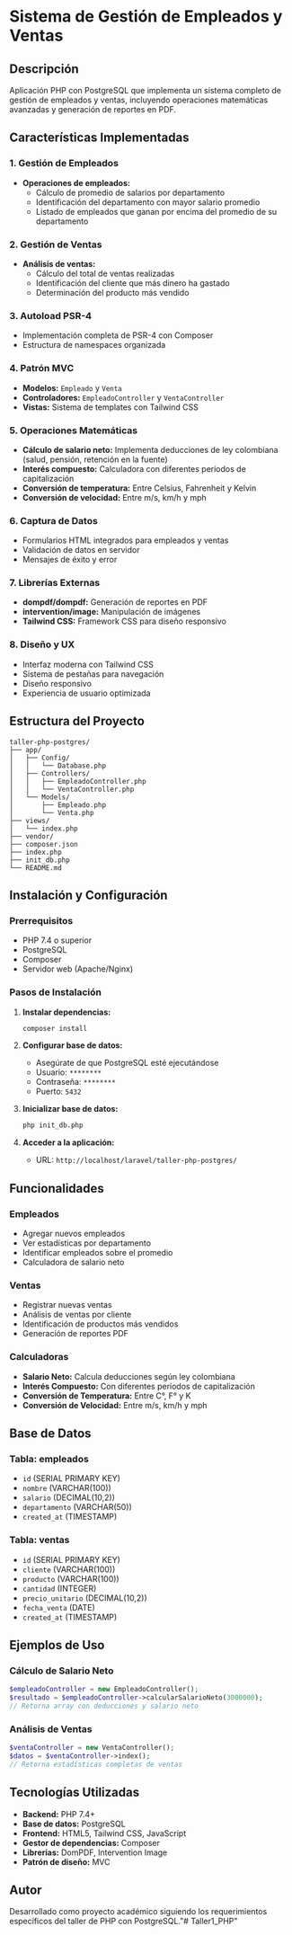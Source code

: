 # Sistema de Gestión de Empleados y Ventas

## Descripción
Aplicación PHP con PostgreSQL que implementa un sistema completo de gestión de empleados y ventas, incluyendo operaciones matemáticas avanzadas y generación de reportes en PDF.

## Características Implementadas

### 1. Gestión de Empleados
- **Operaciones de empleados:**
  - Cálculo de promedio de salarios por departamento
  - Identificación del departamento con mayor salario promedio
  - Listado de empleados que ganan por encima del promedio de su departamento

### 2. Gestión de Ventas
- **Análisis de ventas:**
  - Cálculo del total de ventas realizadas
  - Identificación del cliente que más dinero ha gastado
  - Determinación del producto más vendido

### 3. Autoload PSR-4
- Implementación completa de PSR-4 con Composer
- Estructura de namespaces organizada

### 4. Patrón MVC
- **Modelos:** `Empleado` y `Venta`
- **Controladores:** `EmpleadoController` y `VentaController`
- **Vistas:** Sistema de templates con Tailwind CSS

### 5. Operaciones Matemáticas
- **Cálculo de salario neto:** Implementa deducciones de ley colombiana (salud, pensión, retención en la fuente)
- **Interés compuesto:** Calculadora con diferentes períodos de capitalización
- **Conversión de temperatura:** Entre Celsius, Fahrenheit y Kelvin
- **Conversión de velocidad:** Entre m/s, km/h y mph

### 6. Captura de Datos
- Formularios HTML integrados para empleados y ventas
- Validación de datos en servidor
- Mensajes de éxito y error

### 7. Librerías Externas
- **dompdf/dompdf:** Generación de reportes en PDF
- **intervention/image:** Manipulación de imágenes
- **Tailwind CSS:** Framework CSS para diseño responsivo

### 8. Diseño y UX
- Interfaz moderna con Tailwind CSS
- Sistema de pestañas para navegación
- Diseño responsivo
- Experiencia de usuario optimizada

## Estructura del Proyecto

```
taller-php-postgres/
├── app/
│   ├── Config/
│   │   └── Database.php
│   ├── Controllers/
│   │   ├── EmpleadoController.php
│   │   └── VentaController.php
│   └── Models/
│       ├── Empleado.php
│       └── Venta.php
├── views/
│   └── index.php
├── vendor/
├── composer.json
├── index.php
├── init_db.php
└── README.md
```

## Instalación y Configuración

### Prerrequisitos
- PHP 7.4 o superior
- PostgreSQL
- Composer
- Servidor web (Apache/Nginx)

### Pasos de Instalación

1. **Instalar dependencias:**
   ```bash
   composer install
   ```

2. **Configurar base de datos:**
   - Asegúrate de que PostgreSQL esté ejecutándose
   - Usuario: `********`
   - Contraseña: `********`
   - Puerto: `5432`

3. **Inicializar base de datos:**
   ```bash
   php init_db.php
   ```

4. **Acceder a la aplicación:**
   - URL: `http://localhost/laravel/taller-php-postgres/`

## Funcionalidades

### Empleados
- Agregar nuevos empleados
- Ver estadísticas por departamento
- Identificar empleados sobre el promedio
- Calculadora de salario neto

### Ventas
- Registrar nuevas ventas
- Análisis de ventas por cliente
- Identificación de productos más vendidos
- Generación de reportes PDF

### Calculadoras
- **Salario Neto:** Calcula deducciones según ley colombiana
- **Interés Compuesto:** Con diferentes períodos de capitalización
- **Conversión de Temperatura:** Entre C°, F° y K
- **Conversión de Velocidad:** Entre m/s, km/h y mph

## Base de Datos

### Tabla: empleados
- `id` (SERIAL PRIMARY KEY)
- `nombre` (VARCHAR(100))
- `salario` (DECIMAL(10,2))
- `departamento` (VARCHAR(50))
- `created_at` (TIMESTAMP)

### Tabla: ventas
- `id` (SERIAL PRIMARY KEY)
- `cliente` (VARCHAR(100))
- `producto` (VARCHAR(100))
- `cantidad` (INTEGER)
- `precio_unitario` (DECIMAL(10,2))
- `fecha_venta` (DATE)
- `created_at` (TIMESTAMP)

## Ejemplos de Uso

### Cálculo de Salario Neto
```php
$empleadoController = new EmpleadoController();
$resultado = $empleadoController->calcularSalarioNeto(3000000);
// Retorna array con deducciones y salario neto
```

### Análisis de Ventas
```php
$ventaController = new VentaController();
$datos = $ventaController->index();
// Retorna estadísticas completas de ventas
```

## Tecnologías Utilizadas
- **Backend:** PHP 7.4+
- **Base de datos:** PostgreSQL
- **Frontend:** HTML5, Tailwind CSS, JavaScript
- **Gestor de dependencias:** Composer
- **Librerías:** DomPDF, Intervention Image
- **Patrón de diseño:** MVC

## Autor
Desarrollado como proyecto académico siguiendo los requerimientos específicos del taller de PHP con PostgreSQL."# Taller1_PHP" 
